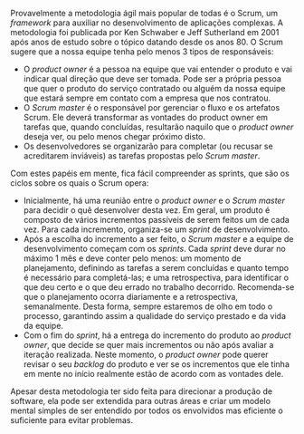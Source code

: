Provavelmente a metodologia ágil mais popular de todas é o Scrum, um *framework* para auxiliar no desenvolvimento de aplicações complexas. A metodologia foi publicada por Ken Schwaber e Jeff Sutherland em 2001 após anos de estudo sobre o tópico datando desde os anos 80. O Scrum sugere que a nossa equipe tenha pelo menos 3 tipos de responsáveis:

- O *product owner* é a pessoa na equipe que vai entender o produto e vai indicar qual direção que deve ser tomada. Pode ser a própria pessoa que quer o produto do serviço contratado ou alguém da nossa equipe que estará sempre em contato com a empresa que nos contratou.
- O *Scrum master* é o responsável por gerenciar o fluxo e os artefatos Scrum. Ele deverá transformar as vontades do product owner em tarefas que, quando concluídas, resultarão naquilo que o *product owner* deseja ver, ou pelo menos chegar próximo disto.
- Os desenvolvedores se organizarão para completar (ou recusar se acreditarem inviáveis) as tarefas propostas pelo *Scrum master*.

Com estes papéis em mente, fica fácil compreender as sprints, que são os ciclos sobre os quais o Scrum opera:

- Inicialmente, há uma reunião entre o *product owner* e o *Scrum master* para decidir o quê desenvolver desta vez. Em geral, um produto é composto de vários incrementos passíveis de serem feitos um de cada vez. Para cada incremento, organiza-se um *sprint* de desenvolvimento.
- Após a escolha do incremento a ser feito, o *Scrum master* e a equipe de desenvolvimento começam com os *sprints*. Cada *sprint* deve durar no máximo 1 mês e deve conter pelo menos: um momento de planejamento, definindo as tarefas a serem concluídas e quanto tempo é necessário para completá-las; e uma retrospectiva, para identificar o que deu certo e o que deu errado no trabalho decorrido. Recomenda-se que o planejamento ocorra diariamente e a retrospectiva, semanalmente. Desta forma, sempre estaremos de olho em todo o processo, garantindo assim a qualidade do serviço prestado e da vida da equipe.
- Com o fim do *sprint*, há a entrega do incremento do produto ao *product owner*, que decide se quer mais incrementos ou não após avaliar a iteração realizada. Neste momento, o *product owner* pode querer revisar o seu *backlog* do produto e ver se os incrementos que ele tinha em mente no início realmente estão de acordo com as vontades dele.

Apesar desta metodologia ter sido feita para direcionar a produção de software, ela pode ser extendida para outras áreas e criar um modelo mental simples de ser entendido por todos os envolvidos mas eficiente o suficiente para evitar problemas.
